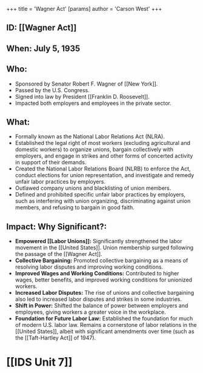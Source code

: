 +++
 title = 'Wagner Act'
[params]
	author = 'Carson West'
+++
## ID: [[Wagner Act]]

## When: July 5, 1935

## Who:
*   Sponsored by Senator Robert F. Wagner of [[New York]].
*   Passed by the U.S. Congress.
*   Signed into law by President [[Franklin D. Roosevelt]].
*   Impacted both employers and employees in the private sector.

## What:

*   Formally known as the National Labor Relations Act (NLRA).
*   Established the legal right of most workers (excluding agricultural and domestic workers) to organize unions, bargain collectively with employers, and engage in strikes and other forms of concerted activity in support of their demands.
*   Created the National Labor Relations Board (NLRB) to enforce the Act, conduct elections for union representation, and investigate and remedy unfair labor practices by employers.
*   Outlawed company unions and blacklisting of union members.
*   Defined and prohibited specific unfair labor practices by employers, such as interfering with union organizing, discriminating against union members, and refusing to bargain in good faith.

## Impact: Why Significant?:
*   **Empowered [[Labor Unions]]:** Significantly strengthened the labor movement in the [[United States]]. Union membership surged following the passage of the [[Wagner Act]].
*   **Collective Bargaining:** Promoted collective bargaining as a means of resolving labor disputes and improving working conditions.
*   **Improved Wages and Working Conditions:** Contributed to higher wages, better benefits, and improved working conditions for unionized workers.
*   **Increased Labor Disputes:** The rise of unions and collective bargaining also led to increased labor disputes and strikes in some industries.
*   **Shift in Power:** Shifted the balance of power between employers and employees, giving workers a greater voice in the workplace.
*   **Foundation for Future Labor Law:** Established the foundation for much of modern U.S. labor law.  Remains a cornerstone of labor relations in the [[United States]], albeit with significant amendments over time (such as the [[Taft-Hartley Act]] of 1947).

# [[IDS Unit 7]]